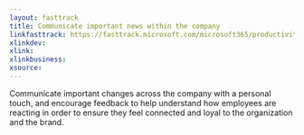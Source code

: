 ```yaml
---
layout: fasttrack
title: Communicate important news within the company
linkfasttrack: https://fasttrack.microsoft.com/microsoft365/productivitylibrary/Communicate-important-news-within-the-company 
xlinkdev: 
xlink: 
xlinkbusiness: 
xsource: 
---
```

Communicate important changes across the company with a personal touch, and encourage feedback to help understand how employees are reacting in order to ensure they feel connected and loyal to the organization and the brand.